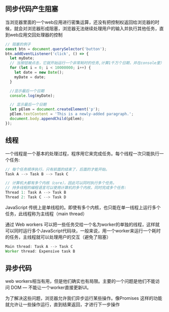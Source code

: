 
## 同步代码产生阻塞
当浏览器里面的一个web应用进行密集运算，还没有把控制权返回给浏览器的时候，就会对浏览器形成阻塞，浏览器无法继续处理用户的输入并执行其他任务，直到web应用交回处理器的控制

```js
// 阻塞的例子
const btn = document.querySelector('button');
btn.addEventListener('click', () => {
  let myDate;
  // 当按钮被点击，它就开始运行一个非常耗时的任务,计算1千万个日期，并在console里）
  for (let i = 0; i < 10000000; i++) {
    let date = new Date();
    myDate = date;
  }

  //显示最后一个日期
  console.log(myDate);

  // 显示最后一个日期
  let pElem = document.createElement('p');
  pElem.textContent = 'This is a newly-added paragraph.';
  document.body.appendChild(pElem);
});
```

## 线程
一个线程是一个基本的处理过程，程序用它来完成任务。每个线程一次只能执行一个任务:
```js
// 每个任务顺序执行，只有前面的结束了，后面的才能开始。
Task A --> Task B --> Task C

// 计算机大都有多个内核（core），因此可以同时执行多个任务。
// 持多线程的编程语言可以使用计算机的多个内核，同时完成多个任务:
Thread 1: Task A --> Task B
Thread 2: Task C --> Task D
```

JavaScript 传统上是单线程的。即使有多个内核，也只能在单一线程上运行多个任务，此线程称为主线程（main thread）

通过 Web workers 可以把一些任务交给一个名为worker的单独的线程，这样就可以同时运行多个JavaScript代码块，一般来说，用一个worker来运行一个耗时的任务，主线程就可以处理用户的交互（避免了阻塞）
```js
Main thread: Task A --> Task C
Worker thread: Expensive task B
```

## 异步代码
web workers相当有用，但是他们确实也有局限。主要的一个问题是他们不能访问 DOM — 不能让一个worker直接更新UI。

为了解决这些问题，浏览器允许我们异步运行某些操作。像Promises 这样的功能就允许让一些操作运行，直到结果返回，才进行下一步操作